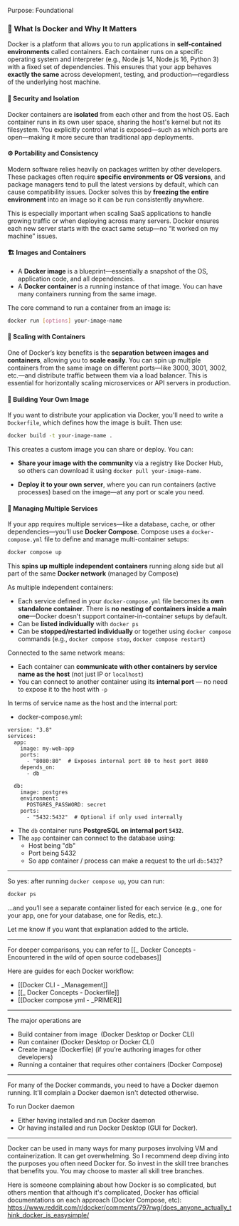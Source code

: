 Purpose: Foundational
### 🐳 What Is Docker and Why It Matters

Docker is a platform that allows you to run applications in **self-contained environments** called containers. Each container runs on a specific operating system and interpreter (e.g., Node.js 14, Node.js 16, Python 3) with a fixed set of dependencies. This ensures that your app behaves **exactly the same** across development, testing, and production—regardless of the underlying host machine.

#### 🔐 Security and Isolation

Docker containers are **isolated** from each other and from the host OS. Each container runs in its own user space, sharing the host's kernel but not its filesystem. You explicitly control what is exposed—such as which ports are open—making it more secure than traditional app deployments.

#### ⚙️ Portability and Consistency

Modern software relies heavily on packages written by other developers. These packages often require **specific environments or OS versions**, and package managers tend to pull the latest versions by default, which can cause compatibility issues. Docker solves this by **freezing the entire environment** into an image so it can be run consistently anywhere.

This is especially important when scaling SaaS applications to handle growing traffic or when deploying across many servers. Docker ensures each new server starts with the exact same setup—no “it worked on my machine” issues.

#### 🏗️ Images and Containers

- A **Docker image** is a blueprint—essentially a snapshot of the OS, application code, and all dependencies.
- A **Docker container** is a running instance of that image. You can have many containers running from the same image.

The core command to run a container from an image is:

```bash
docker run [options] your-image-name
```

#### 🚀 Scaling with Containers

One of Docker’s key benefits is the **separation between images and containers**, allowing you to **scale easily**. You can spin up multiple containers from the same image on different ports—like 3000, 3001, 3002, etc.—and distribute traffic between them via a load balancer. This is essential for horizontally scaling microservices or API servers in production.

#### 🧱 Building Your Own Image

If you want to distribute your application via Docker, you'll need to write a `Dockerfile`, which defines how the image is built. Then use:

```bash
docker build -t your-image-name .
```

This creates a custom image you can share or deploy. You can:

- **Share your image with the community** via a registry like Docker Hub, so others can download it using `docker pull your-image-name`.
    
- **Deploy it to your own server**, where you can run containers (active processes) based on the image—at any port or scale you need.

#### 🔗 Managing Multiple Services

If your app requires multiple services—like a database, cache, or other dependencies—you’ll use **Docker Compose**. Compose uses a `docker-compose.yml` file to define and manage multi-container setups:

```bash
docker compose up
```

This **spins up multiple independent containers** running along side but all part of the same **Docker network** (managed by Compose)

As multiple independent containers:
- Each service defined in your `docker-compose.yml` file becomes its **own standalone container**. There is **no nesting of containers inside a main one**—Docker doesn't support container-in-container setups by default.
- Can be **listed individually** with `docker ps`
- Can be **stopped/restarted individually** or together using `docker compose` commands (e.g., `docker compose stop`, `docker compose restart`)

Connected to the same network means:
- Each container can **communicate with other containers by service name as the host** (not just IP or `localhost`)
- You can connect to another container using its **internal port** — no need to expose it to the host with `-p`

In terms of service name as the host and the internal port:
- docker-compose.yml:
```
version: "3.8"
services:
  app:
    image: my-web-app
    ports:
      - "8080:80"  # Exposes internal port 80 to host port 8080
    depends_on:
      - db

  db:
    image: postgres
    environment:
      POSTGRES_PASSWORD: secret
    ports:
      - "5432:5432"  # Optional if only used internally

```

- The `db` container runs **PostgreSQL on internal port `5432`**.
- The `app` container can connect to the database using:    
    - Host being "db"
    - Port being 5432
    - So app container / process can make a request to the url `db:5432`?

---

So yes: after running `docker compose up`, you can run:

```bash
docker ps
```

…and you’ll see a separate container listed for each service (e.g., one for your app, one for your database, one for Redis, etc.).

Let me know if you want that explanation added to the article.

---

For deeper comparisons, you can refer to [[_ Docker Concepts - Encountered in the wild of open source codebases]]

Here are guides for each Docker workflow:
- [[Docker CLI - _Management]]
- [[_ Docker Concepts - Dockerfile]]
- [[Docker compose yml - _PRIMER]]

---

The major operations are

- Build container from image  (Docker Desktop or Docker CLI)
- Run container (Docker Desktop or Docker CLI)
- Create image (Dockerfile) (if you’re authoring images for other developers)
- Running a container that requires other containers (Docker Compose)

---


For many of the Docker commands, you need to have a Docker daemon running. It'll complain a Docker daemon isn't detected otherwise.

To run Docker daemon
- Either having installed and run Docker daemon
- Or having installed and run Docker Desktop (GUI for Docker).

---

Docker can be used in many ways for many purposes involving VM and containerization. It can get overwhelming. So I recommend deep diving into the purposes you often need Docker for. So invest in the skill tree branches that benefits you. You may choose to master all skill tree branches.

Here is someone complaining about how Docker is so complicated, but others mention that although it's complicated, Docker has official documentations on each approach (Docker Compose, etc):
https://www.reddit.com/r/docker/comments/797rwg/does_anyone_actually_think_docker_is_easysimple/
